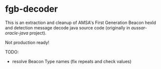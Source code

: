 # fgb-decoder

This is an extraction and cleanup of AMSA's First Generation Beacon hexId and detection message decode java source code (originally in *aussar-oracle-java* project). 

Not production ready!

TODO:
* resolve Beacon Type names (fix repeats and check values)

